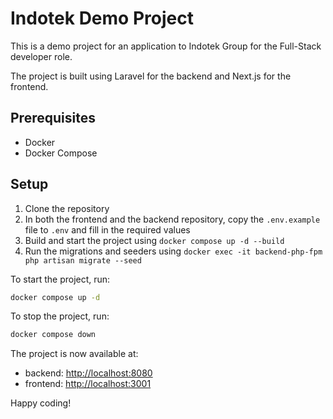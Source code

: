 # Indotek Demo Project

This is a demo project for an application to Indotek Group for the Full-Stack developer role.

The project is built using Laravel for the backend and Next.js for the frontend.

## Prerequisites

- Docker
- Docker Compose

## Setup

1. Clone the repository
2. In both the frontend and the backend repository, copy the `.env.example` file to `.env` and fill in the required values
3. Build and start the project using `docker compose up -d --build`
4. Run the migrations and seeders using `docker exec -it backend-php-fpm php artisan migrate --seed`

To start the project, run:

```bash
docker compose up -d
```

To stop the project, run:

```bash
docker compose down
```

The project is now available at:

- backend: [http://localhost:8080](http://localhost:8080)
- frontend: [http://localhost:3001](http://localhost:3001)

Happy coding!

